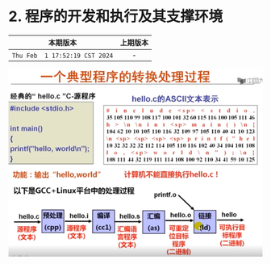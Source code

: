 # 2. 程序的开发和执行及其支撑环境

|本期版本|上期版本
|:---:|:---:
`Thu Feb  1 17:52:19 CST 2024` | - 

<img src="./01.png" />